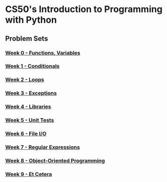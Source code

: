 # CS50's Introduction to Programming with Python
## Problem Sets
### [Week 0 - Functions, Variables]()
### [Week 1 - Conditionals]()
### [Week 2 - Loops]()
### [Week 3 - Exceptions]()
### [Week 4 - Libraries]()
### [Week 5 - Unit Tests]()
### [Week 6 - File I/O]()
### [Week 7 - Regular Expressions]()
### [Week 8 - Object-Oriented Programming]()
### [Week 9 - Et Cetera]()
